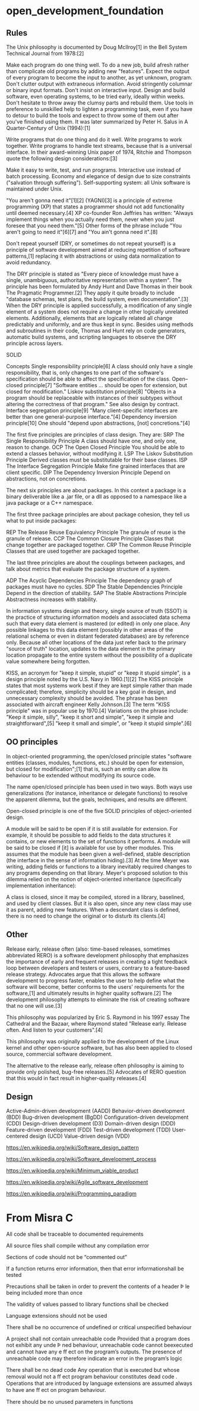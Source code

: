 # open_development_foundation


## Rules

The Unix philosophy is documented by Doug McIlroy[1] in the Bell System Technical Journal from 1978:[2]

Make each program do one thing well. To do a new job, build afresh rather than complicate old programs by adding new "features".
Expect the output of every program to become the input to another, as yet unknown, program. Don't clutter output with extraneous information. Avoid stringently columnar or binary input formats. Don't insist on interactive input.
Design and build software, even operating systems, to be tried early, ideally within weeks. Don't hesitate to throw away the clumsy parts and rebuild them.
Use tools in preference to unskilled help to lighten a programming task, even if you have to detour to build the tools and expect to throw some of them out after you've finished using them.
It was later summarized by Peter H. Salus in A Quarter-Century of Unix (1994):[1]

Write programs that do one thing and do it well.
Write programs to work together.
Write programs to handle text streams, because that is a universal interface.
In their award-winning Unix paper of 1974, Ritchie and Thompson quote the following design considerations:[3]

Make it easy to write, test, and run programs.
Interactive use instead of batch processing.
Economy and elegance of design due to size constraints ("salvation through suffering").
Self-supporting system: all Unix software is maintained under Unix.




"You aren't gonna need it"[1][2] (YAGNI)[3] is a principle of extreme programming (XP) that states a programmer should not add functionality until deemed necessary.[4] XP co-founder Ron Jeffries has written: "Always implement things when you actually need them, never when you just foresee that you need them."[5] Other forms of the phrase include "You aren't going to need it"[6][7] and "You ain't gonna need it".[8]





Don't repeat yourself (DRY, or sometimes do not repeat yourself) is a principle of software development aimed at reducing repetition of software patterns,[1] replacing it with abstractions or using data normalization to avoid redundancy.

The DRY principle is stated as "Every piece of knowledge must have a single, unambiguous, authoritative representation within a system". The principle has been formulated by Andy Hunt and Dave Thomas in their book The Pragmatic Programmer.[2] They apply it quite broadly to include "database schemas, test plans, the build system, even documentation".[3] When the DRY principle is applied successfully, a modification of any single element of a system does not require a change in other logically unrelated elements. Additionally, elements that are logically related all change predictably and uniformly, and are thus kept in sync. Besides using methods and subroutines in their code, Thomas and Hunt rely on code generators, automatic build systems, and scripting languages to observe the DRY principle across layers.






SOLID

Concepts
Single responsibility principle[6]
A class should only have a single responsibility, that is, only changes to one part of the software's specification should be able to affect the specification of the class.
Open–closed principle[7]
"Software entities ... should be open for extension, but closed for modification."
Liskov substitution principle[8]
"Objects in a program should be replaceable with instances of their subtypes without altering the correctness of that program." See also design by contract.
Interface segregation principle[9]
"Many client-specific interfaces are better than one general-purpose interface."[4]
Dependency inversion principle[10]
One should "depend upon abstractions, [not] concretions."[4]






The first five principles are principles of class design. They are:
SRP	The Single Responsibility Principle	A class should have one, and only one, reason to change.
OCP	The Open Closed Principle	You should be able to extend a classes behavior, without modifying it.
LSP	The Liskov Substitution Principle	Derived classes must be substitutable for their base classes.
ISP	The Interface Segregation Principle	Make fine grained interfaces that are client specific.
DIP	The Dependency Inversion Principle	Depend on abstractions, not on concretions.

The next six principles are about packages. In this context a package is a binary deliverable like a .jar file, or a dll as opposed to a namespace like a java package or a C++ namespace.

The first three package principles are about package cohesion, they tell us what to put inside packages:

REP	The Release Reuse Equivalency Principle	The granule of reuse is the granule of release.
CCP	The Common Closure Principle	Classes that change together are packaged together.
CRP	The Common Reuse Principle	Classes that are used together are packaged together.

The last three principles are about the couplings between packages, and talk about metrics that evaluate the package structure of a system.

ADP	The Acyclic Dependencies Principle	The dependency graph of packages must have no cycles.
SDP	The Stable Dependencies Principle	Depend in the direction of stability.
SAP	The Stable Abstractions Principle	Abstractness increases with stability.










In information systems design and theory, single source of truth (SSOT) is the practice of structuring information models and associated data schema such that every data element is mastered (or edited) in only one place. Any possible linkages to this data element (possibly in other areas of the relational schema or even in distant federated databases) are by reference only. Because all other locations of the data just refer back to the primary "source of truth" location, updates to the data element in the primary location propagate to the entire system without the possibility of a duplicate value somewhere being forgotten.











KISS, an acronym for "keep it simple, stupid" or "keep it stupid simple", is a design principle noted by the U.S. Navy in 1960.[1][2] The KISS principle states that most systems work best if they are kept simple rather than made complicated; therefore, simplicity should be a key goal in design, and unnecessary complexity should be avoided. The phrase has been associated with aircraft engineer Kelly Johnson.[3] The term "KISS principle" was in popular use by 1970.[4] Variations on the phrase include: "Keep it simple, silly", "keep it short and simple", "keep it simple and straightforward",[5] "keep it small and simple", or "keep it stupid simple".[6]




## OO principles


In object-oriented programming, the open/closed principle states "software entities (classes, modules, functions, etc.) should be open for extension, but closed for modification";[1] that is, such an entity can allow its behaviour to be extended without modifying its source code.

The name open/closed principle has been used in two ways. Both ways use generalizations (for instance, inheritance or delegate functions) to resolve the apparent dilemma, but the goals, techniques, and results are different.

Open-closed principle is one of the five SOLID principles of object-oriented design.




A module will be said to be open if it is still available for extension. For example, it should be possible to add fields to the data structures it contains, or new elements to the set of functions it performs.
A module will be said to be closed if [it] is available for use by other modules. This assumes that the module has been given a well-defined, stable description (the interface in the sense of information hiding).[3]
At the time Meyer was writing, adding fields or functions to a library inevitably required changes to any programs depending on that library. Meyer's proposed solution to this dilemma relied on the notion of object-oriented inheritance (specifically implementation inheritance):

A class is closed, since it may be compiled, stored in a library, baselined, and used by client classes. But it is also open, since any new class may use it as parent, adding new features. When a descendant class is defined, there is no need to change the original or to disturb its clients.[4]






## Other


Release early, release often (also: time-based releases, sometimes abbreviated RERO) is a software development philosophy that emphasizes the importance of early and frequent releases in creating a tight feedback loop between developers and testers or users, contrary to a feature-based release strategy. Advocates argue that this allows the software development to progress faster, enables the user to help define what the software will become, better conforms to the users' requirements for the software,[1] and ultimately results in higher quality software.[2] The development philosophy attempts to eliminate the risk of creating software that no one will use.[3]

This philosophy was popularized by Eric S. Raymond in his 1997 essay The Cathedral and the Bazaar, where Raymond stated "Release early. Release often. And listen to your customers".[4]

This philosophy was originally applied to the development of the Linux kernel and other open-source software, but has also been applied to closed source, commercial software development.

The alternative to the release early, release often philosophy is aiming to provide only polished, bug-free releases.[5] Advocates of RERO question that this would in fact result in higher-quality releases.[4]



## Design

Active-Admin-driven development (AADD)
Behavior-driven development (BDD)
Bug-driven development (BgDD)
Configuration-driven development (CDD)
Design-driven development (D3)
Domain-driven design (DDD)
Feature-driven development (FDD)
Test-driven development (TDD)
User-centered design (UCD)
Value-driven design (VDD)



https://en.wikipedia.org/wiki/Software_design_pattern


https://en.wikipedia.org/wiki/Software_development_process


https://en.wikipedia.org/wiki/Minimum_viable_product



https://en.wikipedia.org/wiki/Agile_software_development



https://en.wikipedia.org/wiki/Programming_paradigm



# From Misra C


All code shall be traceable to documented requirements

All source files shall compile without any compilation error

Sections of code should not be “commented out”


If a function returns error information, then that error informationshall be tested


Precautions shall be taken in order to prevent the contents of a
header
 Þ 
le
 being included more than once


 The validity of values passed to library functions shall be checked

Language extensions should not be used


There shall be no occurrence of undefined or critical unspecified behaviour

A project shall not contain unreachable code
Provided that a program does not exhibit any unde
Þ
ned behaviour,
unreachable code
 cannot beexecuted and cannot have any e
ﬀ 
ect on the program’s outputs. The presence of
unreachable code
 may therefore indicate an error in the program’s logic


 There shall be no dead code
 Any operation that is executed but whose removal would not a
ﬀ 
ect program behaviour constitutes
dead code
. Operations that are introduced by language extensions are assumed always to have ane
ﬀ 
ect on program behaviour.



There should be no unused parameters in functions